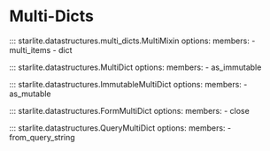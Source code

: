 # Multi-Dicts

::: starlite.datastructures.multi_dicts.MultiMixin
    options:
        members:
            - multi_items
            - dict

::: starlite.datastructures.MultiDict
    options:
        members:
            - as_immutable

::: starlite.datastructures.ImmutableMultiDict
    options:
        members:
            - as_mutable

::: starlite.datastructures.FormMultiDict
    options:
        members:
            - close

::: starlite.datastructures.QueryMultiDict
    options:
        members:
            - from_query_string
